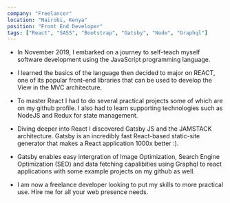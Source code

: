 ```yaml
---
company: "Freelancer"
location: "Nairobi, Kenya"
position: "Front End Developer"
tags: ["React", "SASS", "Bootstrap", "Gatsby", "Node", "Graphql"]
---
```


- In November 2019, I embarked on a journey to self-teach myself software development using the JavaScript programming language.</p>

* I learned the basics of the language then decided to major on REACT, one of its popular front-end libraries that can be used to develop the View in the MVC architecture.</p>

* To master React I had to do several practical projects some of which are on my github profile. I also had to learn supporting technologies such as NodeJS and Redux for state management.</p>

* Diving deeper into React I discovered Gatsby JS and the JAMSTACK architecture. Gatsby is an incredibly fast React-based static-site generator that makes a React application 1000x better :).</p>

* Gatsby enables easy intergration of Image Optimization, Search Engine Optimization (SEO) and data fetching capalibities using Graphql to react applications with some example projects on my github as well.</p>

* I am now a freelance developer looking to put my skills to more practical use. Hire me for all your web presence needs.</p>
